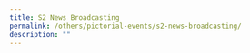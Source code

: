 ```yaml
---
title: S2 News Broadcasting
permalink: /others/pictorial-events/s2-news-broadcasting/
description: ""
---
```

